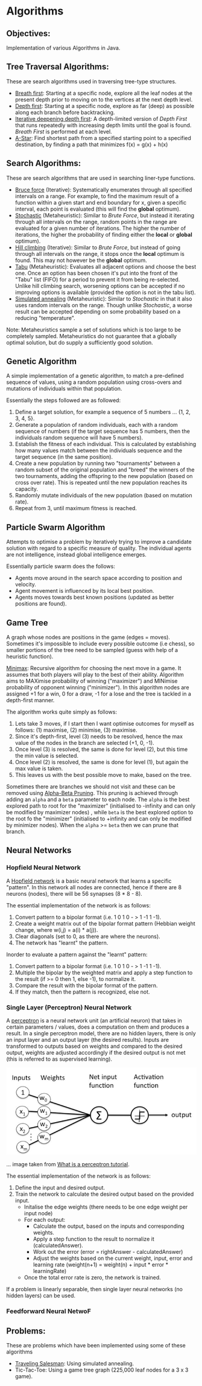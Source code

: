 # Algorithms

## Objectives: 

Implementation of various Algorithms in Java. 

## Tree Traversal Algorithms:

These are search algorithms used in traversing tree-type structures.

* [Breath first][1.1]: Starting at a specific node, explore all the leaf nodes at the present depth prior to moving on to the vertices at the next depth level.
* [Depth first][1.2]: Starting at a specific node, explore as far (deep) as possible along each branch before backtracking.
* [Iterative deepening depth first][1.3]: A depth-limited version of *Depth First* that runs repeatedly with increasing depth limits until the goal is found. *Breath First* is performed at each level. 
* [A-Star][1.4]: Find shortest path from a specified starting point to a specified destination, by finding a path that minimizes f(x) = g(x) + h(x)

[1.1]: https://en.wikipedia.org/wiki/Breadth-first_search
[1.2]: https://en.wikipedia.org/wiki/Depth-first_search
[1.3]: https://en.wikipedia.org/wiki/Iterative_deepening_depth-first_search
[1.4]: https://en.wikipedia.org/wiki/A*_search_algorithm

## Search Algorithms:

These are search algorithms that are used in searching liner-type functions. 

* [Bruce force][2.1] (Iterative): Systematically enumerates through all specified intervals on a range. For example, to find the maximum result of a function within a given start and end boundary for x, given a specific interval, each point is evaluated (this will find the **global** optimum).
* [Stochastic][2.2] (Metaheuristic): Similar to *Brute Force*, but instead it iterating through all intervals on the range, random points in the range are evaluated for a given number of iterations. The higher the number of iterations, the higher the probability of finding either the **local** or **global** optimum).
* [Hill climbing][2.3] (Iterative): Similar to *Brute Force*, but instead of going through all intervals on the range, it stops once the **local** optimum is found. This may not however be the **global** optimum.
* [Tabu][2.4] (Metaheuristic): Evaluates all adjacent options and choose the best one. Once an option has been chosen it's put into the front of the "Tabu" list (FIFO) for a period to prevent it from being re-selected. Unlike hill climbing search, worsening options can be accepted if no improving options is available (provided the option is not in the tabu list). 
* [Simulated annealing][2.5] (Metaheuristic): Similar to *Stochastic* in that it also uses random intervals on the range. Though unlike *Stochastic*, a worse result can be accepted depending on some probability based on a reducing "temperature".

Note: Metaheuristics sample a set of solutions which is too large to be completely sampled. Metaheuristics do not guarantee that a globally optimal solution, but do supply a sufficiently good solution. 

[2.1]: https://en.wikipedia.org/wiki/Brute-force_search
[2.2]: https://en.wikipedia.org/wiki/Stochastic_optimization
[2.3]: https://en.wikipedia.org/wiki/Hill_climbing
[2.4]: https://en.wikipedia.org/wiki/Tabu_search
[2.5]: https://en.wikipedia.org/wiki/Simulated_annealing

## Genetic Algorithm

A simple implementation of a genetic algorithm, to match a pre-defined sequence of values, using a random population using cross-overs and mutations of individuals within that population.

Essentially the steps followed are as followed:

1) Define a target solution, for example a sequence of 5 numbers ... {1, 2, 3, 4, 5}. 
2) Generate a population of random individuals, each with a random sequence of numbers (if the target sequence has 5 numbers, then the individuals random sequence will have 5 numbers). 
3) Establish the fitness of each individual. This is calculated by establishing how many values match between the individuals sequence and the target sequence (in the same position).
4) Create a new population by running two "tournaments" between a random subset of the original population and "breed" the winners of the two tournaments, adding the offspring to the new population (based on cross over rate). This is repeated until the new population reaches its capacity.
5) Randomly mutate individuals of the new population (based on mutation rate).
6) Repeat from 3, until maximum fitness is reached. 

## Particle Swarm Algorithm

Attempts to optimise a problem by iteratively trying to improve a candidate solution with regard to a specific measure of quality. The individual agents are not intelligence, instead global intelligence emerges. 

Essentially particle swarm does the follows:
* Agents move around in the search space according to position and velocity.
* Agent movement is influenced by its local best position.
* Agents moves towards best known positions (updated as better positions are found).

## Game Tree 

A graph whose nodes are positions in the game (edges = moves). Sometimes it's impossible to include every possible outcome (i.e chess), so smaller portions of the tree need to be sampled (guess with help of a heuristic function).

[Minimax][3.1]: Recursive algorithm for choosing the next move in a game. It assumes that both players will play to the best of their ability. Algorithm aims to MAXimise probability of winning ("maximizer") and MINimise probability of opponent winning ("minimizer"). In this algorithm nodes are assigned +1 for a win, 0 for a draw, -1 for a lose and the tree is tackled in a depth-first manner. 

The algorithm works quite simply as follows:
1) Lets take 3 moves, if I start then I want optimise outcomes for myself as follows: (1) maximise, (2) minimise, (3) maximise.
2) Since it's depth-first, level (3) needs to be resolved, hence the max value of the nodes in the branch are selected (+1, 0, -1).
3) Once level (3) is resolved, the same is done for level (2), but this time the min value is selected.
4) Once level (2) is resolved, the same is done for level (1), but again the max value is taken. 
5) This leaves us with the best possible move to make, based on the tree.

Sometimes there are branches we should not visit and these can be removed using [Alpha-Beta Pruning][3.2]. This pruning is achieved through adding an ``alpha`` and a ``beta`` parameter to each node. The ``alpha`` is the best explored path to root for the "maximizer" (initialised to -infinity and can only be modified by maximizer nodes) , while ``beta`` is the best explored option to the root fo the "minimizer" (initialised to +infinity and can only be modified by minimizer nodes). When the ``alpha`` >= ``beta`` then we can prune that branch. 

[3.1]: https://en.wikipedia.org/wiki/Minimax
[3.2]: https://en.wikipedia.org/wiki/Alpha%E2%80%93beta_pruning

## Neural Networks

### Hopfield Neural Network

A [Hopfield network][4.1] is a basic neural network that learns a specific "pattern". In this network all nodes are connected, hence if there are 8 neurons (nodes), there will be 56 synapses (8 * 8 - 8). 

The essential implementation of the network is as follows:

1) Convert pattern to a bipolar format (i.e. 1 0 1 0 - > 1 -1 1 -1).
2) Create a weight matrix out of the bipolar format pattern (Hebbian weight change, where w(i,j) = a(i) * a(j)).
3) Clear diagonals (set to 0, as there are where the neurons).
4) The network has "learnt" the pattern.

Inorder to evaluate a pattern against the "learnt" pattern:

1) Convert pattern to a bipolar format (i.e. 1 0 1 0 - > 1 -1 1 -1).
2) Multiple the bipolar by the weighted matrix and apply a step function to the result (if >= 0 then 1, else -1), to normalize it. 
3) Compare the result with the bipolar format of the pattern. 
4) If they match, then the pattern is recognized, else not. 

[4.1]: https://en.wikipedia.org/wiki/Hopfield_network

### Single Layer (Perceptron) Neural Network

A [perceptron][4.2] is a neural network unit (an artificial neuron) that takes in certain parameters / values, does a computation on them and produces a result. In a single perceptron model, there are no hidden layers, there is only an input layer and an output layer (the desired results). Inputs are transformed to outputs based on weights and compared to the desired output, weights are adjusted accordingly if the desired output is not met (this is referred to as supervised learning).

![General-diagram-of-perceptron-for-supervised-learning](./images/general-diagram-of-perceptron-for-supervised-learning.jpg)

... image taken from [What is a perceptron tutorial][4.3].

The essential implementation of the network is as follows:

1) Define the input and desired output. 
2) Train the network to calculate the desired output based on the provided input. 
    * Initalise the edge weights (there needs to be one edge weight per input node)
    * For each output:
        * Calculate the output, based on the inputs and corresponding weights.
        * Apply a step function to the result to normalize it (calculatedAnswer).
        * Work out the error (error = rightAnswer - calculatedAnswer)
        * Adjust the weights based on the current weight, input, error and learning rate (weight(n+1) = weight(n) + input * error * learningRate)
    * Once the total error rate is zero, the network is trained.   
 
If a problem is linearly separable, then single layer neural networks (no hidden layers) can be used.   
   
[4.2]: https://en.wikipedia.org/wiki/Perceptron
[4.3]: https://www.simplilearn.com/what-is-perceptron-tutorial

### Feedforward Neural NetwoF

## Problems:

These are problems which have been implemented using some of these algorithms

* [Traveling Salesman][5.1]: Using simulated annealing.
* Tic-Tac-Toe: Using a game tree graph (225,000 leaf nodes for a 3 x 3 game).

[5.1]: https://en.wikipedia.org/wiki/Travelling_salesman_problem